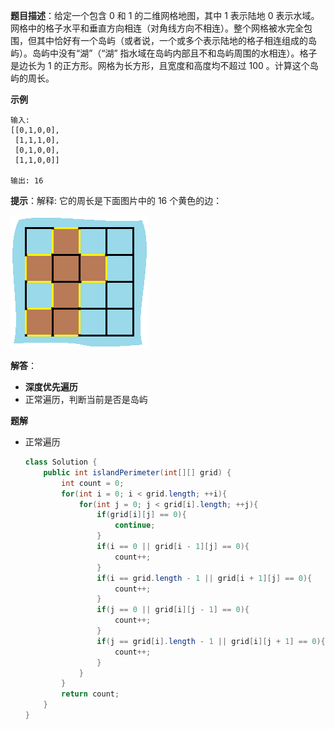 **题目描述**：给定一个包含 0 和 1 的二维网格地图，其中 1 表示陆地 0 表示水域。网格中的格子水平和垂直方向相连（对角线方向不相连）。整个网格被水完全包围，但其中恰好有一个岛屿（或者说，一个或多个表示陆地的格子相连组成的岛屿）。岛屿中没有“湖”（“湖” 指水域在岛屿内部且不和岛屿周围的水相连）。格子是边长为 1 的正方形。网格为长方形，且宽度和高度均不超过 100 。计算这个岛屿的周长。

**示例**

```
输入:
[[0,1,0,0],
 [1,1,1,0],
 [0,1,0,0],
 [1,1,0,0]]

输出: 16
```

**提示**：解释: 它的周长是下面图片中的 16 个黄色的边：

![](image/岛屿.png)

**解答**：

+ **深度优先遍历**
+ 正常遍历，判断当前是否是岛屿

**题解**

+ 正常遍历

  ```java
  class Solution {
      public int islandPerimeter(int[][] grid) {
          int count = 0;
          for(int i = 0; i < grid.length; ++i){
              for(int j = 0; j < grid[i].length; ++j){
                  if(grid[i][j] == 0){
                      continue;
                  }
                  if(i == 0 || grid[i - 1][j] == 0){
                      count++;
                  }
                  if(i == grid.length - 1 || grid[i + 1][j] == 0){
                      count++;
                  }
                  if(j == 0 || grid[i][j - 1] == 0){
                      count++;
                  }
                  if(j == grid[i].length - 1 || grid[i][j + 1] == 0){
                      count++;
                  }
              }
          }
          return count;
      }
  }
  ```

  

  

  